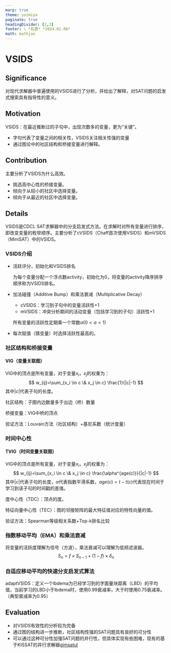 ```yaml
---
marp: true
theme: yoimiya
paginate: true
headingDivider: [2,3]
footer: \ *石晋* *2024.01.06*
math: mathjax
---
```


<!-- _class: cover_a-->
<!-- _paginate: "" -->

# VSIDS

## Significance

对现代求解器中普遍使用的VSIDS进行了分析，并给出了解释，对SAT问题的启发式搜索具有指导性的意义。

## Motivation

VSIDS：在最近推断过的子句中，出现次数多的变量，更为“关键”。

- 字句代表了变量之间的相关性，VSIDS关注相关性强的变量
- 通过图论中的社区结构和桥接变量进行解释。

## Contribution

主要分析了VSIDS为什么高效。

- 挑选高中心性的桥接变量。
- 倾向于从较小的社区中选择变量。
- 倾向于从最近的社区中选择变量。

## Details

VSIDS是CDCL SAT求解器中的分支启发式方法。在求解时对所有变量进行排序，即改变变量的枚举顺序。主要分析了cVSIDS（Chaff首次使用VSIDS）和mVSIDS（MiniSAT）中的VSIDS。

### VSIDS介绍

- 活跃评分，初始化和VSIDS排名

  为每个变量分配一个浮点数activity，初始化为0，将变量的activity降序排序顺序称为VSIDS排名。

- 加法碰撞（Additive Bump）和乘法衰减（Multiplicative Decay）

  - cVSIDS：学习到子句中的变量活跃性+1
  - mVSIDS：冲突分析期间的活动变量（包括学习到的子句）活跃性+1

  所有变量的活跃性定期乘一个常数$\alpha(0<\alpha<1)$

- 每次赋值（猜变量）时选择活跃性最高的。

### 社区结构和桥接变量

#### VIG（变量关联图）

VIG中的顶点是所有变量，对于变量$x_i$，$x_j$的权重为：
$$
w_{ij}=\sum_{x_i \in c \& x_j \in c} \frac{1}{|c|-1}
$$
其中$|c|$代表子句的长度。

社区结构：子图内边数量多于出边（桥）数量

桥接变量：VIG中桥的顶点

验证方法：Louvain方法（社区结构）+基尼系数（统计度量）

### 时间中心性

#### TVIG（时间变量关联图）

VIG中的顶点是所有变量，对于变量$x_i$，$x_j$的权重为：
$$
w_{ij}=\sum_{x_i \in c \& x_j \in c} \frac{\alpha^{age(c)}}{|c|-1}
$$
其中$|c|$代表子句的长度，$\alpha$代表指数平滑系数，$age(c)=t-t(c)$代表现在时间于学习到该子句的时间戳的差值。

度中心性（TDC）：顶点的度。

特征向量中心性（TEC）：图的邻接矩阵的最大特征值对应的特性向量的值。

验证方法：Spearman等级相关系数+Top-k排名比较

### 指数移动平均（EMA）和乘法衰减

将变量的活跃度理解为信号（方波），乘法衰减可以理解为低频滤波器。
$$
S_n=f\times S_{n-1}+(1-f)\times \delta_n
$$

### 自适应移动平均的快速分支启发式算法

adaptVSIDS：定义一个lbdema为已经学习到的字面量块距离（LBD）的平均值，当前学习的LBD小于lbdema时，使用0.99衰减率，大于时使用0.75衰减率。（典型衰减率为0.95）

## Evaluation

- 对VSIDS有效性的分析较为完备
- 通过图的结构进一步推断，社区结构性强的SAT问题具有良好的可分性
- 可以通过这种可分性加强SAT问题的并行性，但具体实现有些困难，现有的基于KISSAT的并行求解器[gimsatul](https://github.com/arminbiere/gimsatul)